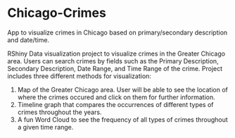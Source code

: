 # Chicago-Crimes
App to visualize crimes in Chicago based on primary/secondary description and date/time.

RShiny Data visualization project to visualize crimes in the Greater Chicago area. 
Users can search crimes by fields such as the Primary Description, Secondary Description, Date Range, and Time Range of the crime.
Project includes three different methods for visualization:
  1. Map of the Greater Chicago area. User will be able to see the location of where the crimes occured and click on them for further information.
  2. Timeline graph that compares the occurrences of different types of crimes throughout the years.
  3. A fun Word Cloud to see the frequency of all types of crimes throughout a given time range. 
